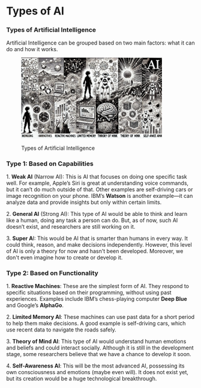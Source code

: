 # Types of AI

### Types of Artificial Intelligence

Artificial Intelligence can be grouped based on two main factors: what it can do and how it works.

<div align="left"><figure><img src="../../../.gitbook/assets/image (2) (1) (1) (1) (1) (1) (1) (1) (1).png" alt="" width="375"><figcaption><p>Types of Artificial Intelligence</p></figcaption></figure></div>

### Type 1: Based on Capabilities

1\. **Weak AI** (Narrow AI): This is AI that focuses on doing one specific task well. For example, Apple’s Siri is great at understanding voice commands, but it can’t do much outside of that. Other examples are self-driving cars or image recognition on your phone. IBM’s **Watson** is another example—it can analyze data and provide insights but only within certain limits.

2\. **General AI** (Strong AI): This type of AI would be able to think and learn like a human, doing any task a person can do. But, as of now, such AI doesn’t exist, and researchers are still working on it.

3\. **Super A**I: This would be AI that is smarter than humans in every way. It could think, reason, and make decisions independently. However, this level of AI is only a theory for now and hasn't been developed. Moreover, we don't even imagine how to create or develop it.

### Type 2: Based on Functionality

1\. **Reactive Machines**: These are the simplest form of AI. They respond to specific situations based on their programming, without using past experiences. Examples include IBM’s chess-playing computer **Deep Blue** and Google’s **AlphaGo**.

2\. **Limited Memory AI**: These machines can use past data for a short period to help them make decisions. A good example is self-driving cars, which use recent data to navigate the roads safely.

3\. **Theory of Mind AI**: This type of AI would understand human emotions and beliefs and could interact socially. Although it is still in the development stage, some researchers believe that we have a chance to develop it soon.

4\. **Self-Awareness AI**: This will be the most advanced AI, possessing its own consciousness and emotions (maybe even will). It does not exist yet, but its creation would be a huge technological breakthrough.
